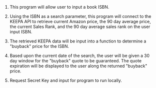 1. This program will allow user to input a book ISBN. 

2. Using the ISBN as a search parameter, this program will connect to the KEEPA API to retrieve current Amazon price, the 90 day average price, the current Sales Rank, and the 90 day average sales rank on the user input ISBN.

3. The retrieved KEEPA data will be input into a function to determine a "buyback" price for the ISBN. 

4. Based upon the current date of the search, the user will be given a 30 day window for the "buyback" quote to be guaranteed. The quote expiration will be displayed to the user along the returned "buyback" price.

5. Request Secret Key and input for program to run locally.